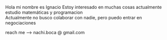Hola mi nombre es Ignacio
Estoy interesado en muchas cosas
actualmente estudio matemáticas y programacion  
Actualmente no busco colaborar con nadie, pero puedo entrar en negociaciones

reach me --> nachi.boca    @   gmail.com
<!---
igmansilla/igmansilla is a ✨ special ✨ repository because its `README.md` (this file) appears on your GitHub profile.
You can click the Preview link to take a look at your changes.
--->
